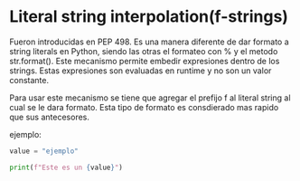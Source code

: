 # Literal string interpolation(f-strings)

Fueron introducidas en PEP 498.
Es una manera diferente de dar formato a string literals en Python, siendo las otras
el formateo con % y el metodo str.format(). Este mecanismo permite embedir expresiones
dentro de los strings. Estas expresiones son evaluadas en runtime y no son un valor
constante.

Para usar este mecanismo se tiene que agregar el prefijo f al literal string al cual
se le dara formato. Esta tipo de formato es consdierado mas rapido que sus antecesores.

ejemplo:
```python
value = "ejemplo"

print(f"Este es un {value}")
```
